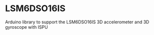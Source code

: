 # LSM6DSO16IS
Arduino library to support the LSM6DSO16IS 3D accelerometer and 3D gyroscope with ISPU
